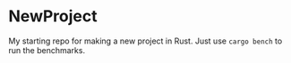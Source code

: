 # NewProject
My starting repo for making a new project in Rust. Just use `cargo bench` to run the benchmarks.